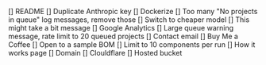 [] README
[] Duplicate Anthropic key
[] Dockerize
[] Too many "No projects in queue" log messages, remove those
[] Switch to cheaper model
[] This might take a bit message
[] Google Analytics
[] Large queue warning message, rate limit to 20 queued projects
[] Contact email
[] Buy Me a Coffee
[] Open to a sample BOM
[] Limit to 10 components per run
[] How it works page
[] Domain
[] Clouldflare
[] Hosted bucket